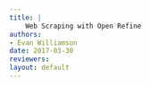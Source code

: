 ```yaml
---
title: |
    Web Scraping with Open Refine
authors:
- Evan Williamson
date: 2017-03-30
reviewers:
layout: default
---
```

